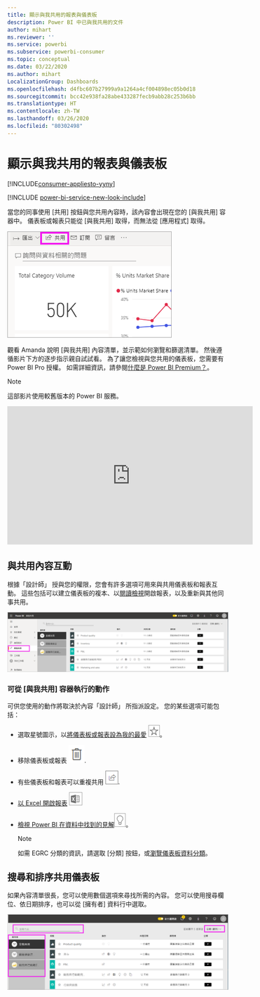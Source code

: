 ```yaml
---
title: 顯示與我共用的報表與儀表板
description: Power BI 中已與我共用的文件
author: mihart
ms.reviewer: ''
ms.service: powerbi
ms.subservice: powerbi-consumer
ms.topic: conceptual
ms.date: 03/22/2020
ms.author: mihart
LocalizationGroup: Dashboards
ms.openlocfilehash: d4fbc607b27999a9a1264a4cf004898ec05b0d18
ms.sourcegitcommit: bcc42e938fa28abe433287fecb9abb28c253b6bb
ms.translationtype: HT
ms.contentlocale: zh-TW
ms.lasthandoff: 03/26/2020
ms.locfileid: "80302498"
---
```

# <a name="display-the-dashboards-and-reports-that-have-been-shared-with-me"></a>顯示與我共用的報表與儀表板

[!INCLUDE[consumer-appliesto-yyny](../includes/consumer-appliesto-yyny.md)]

[!INCLUDE [power-bi-service-new-look-include](../includes/power-bi-service-new-look-include.md)]

當您的同事使用 [共用]  按鈕與您共用內容時，該內容會出現在您的 [與我共用]  容器中。 儀表板或報表只能從 [與我共用]  取得，而無法從 [應用程式]  取得。

![共用圖示](./media/end-user-shared-with-me/power-bi-share-dashboard.png)

觀看 Amanda 說明 [與我共用]  內容清單，並示範如何瀏覽和篩選清單。 然後遵循影片下方的逐步指示親自試試看。 為了讓您檢視與您共用的儀表板，您需要有 Power BI Pro 授權。 如需詳細資訊，請參閱[什麼是 Power BI Premium？](../service-premium-what-is.md)。
    

> [!NOTE]
> 這部影片使用較舊版本的 Power BI 服務。
    

<iframe width="560" height="315" src="https://www.youtube.com/embed/G26dr2PsEpk" frameborder="0" allowfullscreen></iframe>

## <a name="interact-with-shared-content"></a>與共用內容互動

根據「設計師」  授與您的權限，您會有許多選項可用來與共用儀表板和報表互動。 這些包括可以建立儀表板的複本、以[閱讀檢視](end-user-reading-view.md)開啟報表，以及重新與其他同事共用。

![[與我共用] 容器](./media/end-user-shared-with-me/power-bi-shared.png)

### <a name="actions-available-from-the-shared-with-me-container"></a>可從 [與我共用]  容器執行的動作
可供您使用的動作將取決於內容「設計師」  所指派設定。 您的某些選項可能包括：
* 選取星號圖示，以[將儀表板或報表設為我的最愛](end-user-favorite.md) ![星星圖示](./media/end-user-shared-with-me/power-bi-star-icon.png)。
* 移除儀表板或報表  ![垃圾桶圖示](./media/end-user-shared-with-me/power-bi-delete-icon.png).
* 有些儀表板和報表可以重複共用  ![共用圖示](./media/end-user-shared-with-me/power-bi-share-icon-new.png).
* [以 Excel 開啟報表](end-user-export.md) ![匯出至 Excel 圖示](./media/end-user-shared-with-me/power-bi-excel.png) 
* [檢視 Power BI 在資料中找到的見解](end-user-insights.md)![見解圖示](./media/end-user-shared-with-me/power-bi-insights.png)。
  
  > [!NOTE]
  > 如需 EGRC 分類的資訊，請選取 [分類]  按鈕，或[瀏覽儀表板資料分類](../service-data-classification.md)。
  > 


## <a name="search-and-sort-shared-dashboards"></a>搜尋和排序共用儀表板
如果內容清單很長，您可以使用數個選項來尋找所需的內容。 您可以使用搜尋欄位、依日期排序，也可以從 [擁有者]  資料行中選取。    

![儀表板擁有者和搜尋](./media/end-user-shared-with-me/power-bi-sort.png)